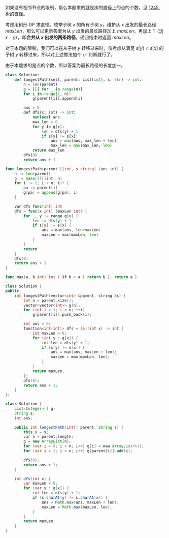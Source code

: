 如果没有相邻节点的限制，那么本题求的就是树的直径上的点的个数，见 [1245. 树的直径](https://leetcode-cn.com/problems/tree-diameter/)。

考虑用树形 DP 求直径。枚举子树 $x$ 的所有子树 $y$，维护从 $x$ 出发的最长路径 $\textit{maxLen}$，那么可以更新答案为从 $y$ 出发的最长路径加上 $\textit{maxLen}$，再加上 $1$（边 $x-y$），即**合并从 $x$ 出发的两条路径**。递归结束时返回 $\textit{maxLen}$。

对于本题的限制，我们可以在从子树 $y$ 转移过来时，仅考虑从满足 $s[y]\ne s[x]$ 的子树 $y$ 转移过来，所以对上述做法加个 `if` 判断就行了。

由于本题求的是点的个数，所以答案为最长路径的长度加一。

```Python [sol1-Python3]
class Solution:
    def longestPath(self, parent: List[int], s: str) -> int:
        n = len(parent)
        g = [[] for _ in range(n)]
        for i in range(1, n):
            g[parent[i]].append(i)

        ans = 0
        def dfs(x: int) -> int:
            nonlocal ans
            max_len = 0
            for y in g[x]:
                len = dfs(y) + 1
                if s[y] != s[x]:
                    ans = max(ans, max_len + len)
                    max_len = max(max_len, len)
            return max_len
        dfs(0)
        return ans + 1
```

```go [sol1-Go]
func longestPath(parent []int, s string) (ans int) {
	n := len(parent)
	g := make([][]int, n)
	for i := 1; i < n; i++ {
		pa := parent[i]
		g[pa] = append(g[pa], i)
	}

	var dfs func(int) int
	dfs = func(x int) (maxLen int) {
		for _, y := range g[x] {
			len := dfs(y) + 1
			if s[y] != s[x] {
				ans = max(ans, len+maxLen)
				maxLen = max(maxLen, len)
			}
		}
		return
	}
	dfs(0)
	return ans + 1
}

func max(a, b int) int { if b > a { return b }; return a }
```

```C++ [sol1-C++]
class Solution {
public:
    int longestPath(vector<int> &parent, string &s) {
        int n = parent.size();
        vector<vector<int>> g(n);
        for (int i = 1; i < n; ++i)
            g[parent[i]].push_back(i);

        int ans = 0;
        function<int(int)> dfs = [&](int x) -> int {
            int maxLen = 0;
            for (int y : g[x]) {
                int len = dfs(y) + 1;
                if (s[y] != s[x]) {
                    ans = max(ans, maxLen + len);
                    maxLen = max(maxLen, len);
                }
            }
            return maxLen;
        };
        dfs(0);
        return ans + 1;
    }
};
```

```java [sol1-Java]
class Solution {
    List<Integer>[] g;
    String s;
    int ans;

    public int longestPath(int[] parent, String s) {
        this.s = s;
        var n = parent.length;
        g = new ArrayList[n];
        for (var i = 0; i < n; i++) g[i] = new ArrayList<>();
        for (var i = 1; i < n; i++) g[parent[i]].add(i);

        dfs(0);
        return ans + 1;
    }

    int dfs(int x) {
        var maxLen = 0;
        for (var y : g[x]) {
            int len = dfs(y) + 1;
            if (s.charAt(y) != s.charAt(x)) {
                ans = Math.max(ans, maxLen + len);
                maxLen = Math.max(maxLen, len);
            }
        }
        return maxLen;
    }
}
```

